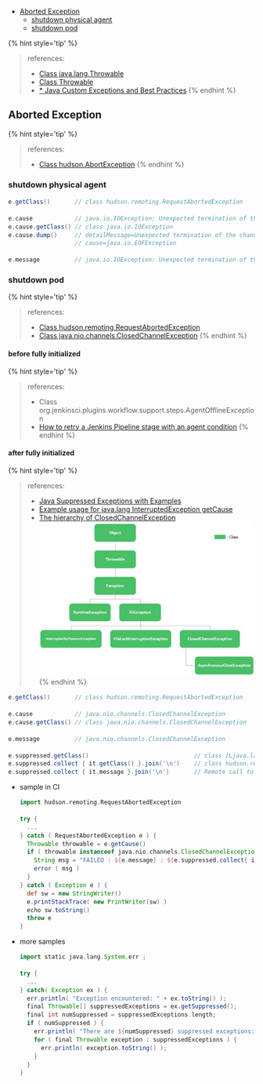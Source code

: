 <!-- START doctoc generated TOC please keep comment here to allow auto update -->
<!-- DON'T EDIT THIS SECTION, INSTEAD RE-RUN doctoc TO UPDATE -->

- [Aborted Exception](#aborted-exception)
  - [shutdown physical agent](#shutdown-physical-agent)
  - [shutdown pod](#shutdown-pod)

<!-- END doctoc generated TOC please keep comment here to allow auto update -->



{% hint style='tip' %}
> references:
> - [Class java.lang.Throwable](https://docs.oracle.com/en/java/javase/11/docs/api/java.base/java/lang/Throwable.html)
> - [Class Throwable](https://docs.oracle.com/javase/7/docs/api/java/lang/Throwable.html)
> - [* Java Custom Exceptions and Best Practices](https://howtodoinjava.com/java/exception-handling/best-practices-for-for-exception-handling/)
{% endhint %}

## Aborted Exception

{% hint style='tip' %}
> references:
> - [Class hudson.AbortException](https://javadoc.jenkins-ci.org/hudson/AbortException.html)
{% endhint %}

### shutdown physical agent
```groovy
e.getClass()       // class hudson.remoting.RequestAbortedException

e.cause            // java.io.IOException: Unexpected termination of the channel
e.cause.getClass() // class java.io.IOException
e.cause.dump()     // detailMessage=Unexpected termination of the channel
                   // cause=java.io.EOFException

e.message          // java.io.IOException: Unexpected termination of the channel
```

### shutdown pod

{% hint style='tip' %}
> references:
> - [Class hudson.remoting.RequestAbortedException](https://javadoc.jenkins.io/component/remoting/hudson/remoting/RequestAbortedException.html)
> - [Class java.nio.channels.ClosedChannelException](https://docs.oracle.com/javase/7/docs/api/java/nio/channels/ClosedChannelException.html)
{% endhint %}


#### before fully initialized

{% hint style='tip' %}
> references:
> - Class org.jenkinsci.plugins.workflow.support.steps.AgentOfflineException
> - [How to retry a Jenkins Pipeline stage with an agent condition](https://stackoverflow.com/a/73632214/2940319)
{% endhint %}

#### after fully initialized

{% hint style='tip' %}
> references:
> - [Java Suppressed Exceptions with Examples](https://howtodoinjava.com/java/exception-handling/java-suppressed-exceptions/)
> - [Example usage for java.lang InterruptedException getCause](http://www.java2s.com/example/java-api/java/lang/interruptedexception/getcause-0-11.html)
> - [The hierarchy of ClosedChannelException](https://www.geeksforgeeks.org/closedchannelexception-in-java-with-examples/)
>   ![hierarchy of ClosedChannelException](../../screenshot/jenkins/exception/ClosedChannelException.jpg)
{% endhint %}

```groovy
e.getClass()       // class hudson.remoting.RequestAbortedException

e.cause            // java.nio.channels.ClosedChannelException
e.cause.getClass() // class java.nio.channels.ClosedChannelException

e.message          // java.nio.channels.ClosedChannelException

e.suppressed.getClass()                              // class [Ljava.lang.Throwable
e.suppressed.collect { it.getClass() }.join('\n')    // class hudson.remoting.Channel$CallSiteStackTrace
e.suppressed.collect { it.message }.join('\n')       // Remote call to JNLP4-connect connection from 10.244.13.1/10.244.13.1:59576
```
- sample in CI
  ```groovy
  import hudson.remoting.RequestAbortedException

  try {
    ...
  } catch ( RequestAbortedException e ) {
    Throwable throwable = e.getCause()
    if ( throwable instanceof java.nio.channels.ClosedChannelException ) {
      String msg = "FAILED : ${e.message} : ${e.suppressed.collect{ it.message }. join(' && ')}"
      error ( msg )
    }
  } catch ( Exception e ) {
    def sw = new StringWriter()
    e.printStackTrace( new PrintWriter(sw) )
    echo sw.toString()
    throw e
  }
  ```

- more samples
  ```groovy
  import static java.lang.System.err ;

  try {
    ...
  } catch( Exception ex ) {
    err.println( "Exception encountered: " + ex.toString() );
    final Throwable[] suppressedExceptions = ex.getSuppressed();
    final int numSuppressed = suppressedExceptions.length;
    if ( numSuppressed ) {
      err.println( "There are ${numSuppressed} suppressed exceptions: " );
      for ( final Throwable exception : suppressedExceptions ) {
        err.println( exception.toString() );
      }
    }
  }
  ```
